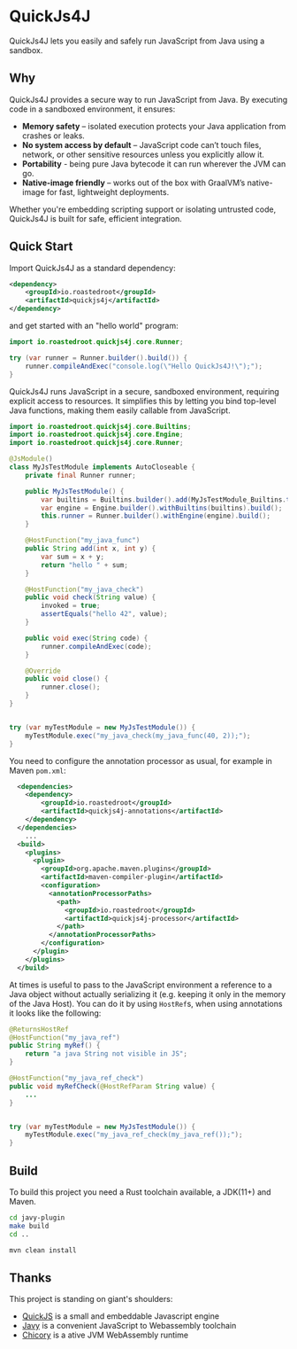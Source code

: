 # QuickJs4J

QuickJs4J lets you easily and safely run JavaScript from Java using a sandbox.

## Why

QuickJs4J provides a secure way to run JavaScript from Java. By executing code in a sandboxed environment, it ensures:

- **Memory safety** – isolated execution protects your Java application from crashes or leaks.
- **No system access by default** – JavaScript code can’t touch files, network, or other sensitive resources unless you explicitly allow it.
- **Portability** - being pure Java bytecode it can run wherever the JVM can go.
- **Native-image friendly** – works out of the box with GraalVM’s native-image for fast, lightweight deployments.

Whether you're embedding scripting support or isolating untrusted code, QuickJs4J is built for safe, efficient integration.

## Quick Start

Import QuickJs4J as a standard dependency:

```xml
<dependency>
    <groupId>io.roastedroot</groupId>
    <artifactId>quickjs4j</artifactId>
</dependency>
```

and get started with an "hello world" program:

```java
import io.roastedroot.quickjs4j.core.Runner;

try (var runner = Runner.builder().build()) {
    runner.compileAndExec("console.log(\"Hello QuickJs4J!\");");
}
```

QuickJs4J runs JavaScript in a secure, sandboxed environment, requiring explicit access to resources.
It simplifies this by letting you bind top-level Java functions, making them easily callable from JavaScript.

```java
import io.roastedroot.quickjs4j.core.Builtins;
import io.roastedroot.quickjs4j.core.Engine;
import io.roastedroot.quickjs4j.core.Runner;

@JsModule()
class MyJsTestModule implements AutoCloseable {
    private final Runner runner;

    public MyJsTestModule() {
        var builtins = Builtins.builder().add(MyJsTestModule_Builtins.toBuiltins(this)).build();
        var engine = Engine.builder().withBuiltins(builtins).build();
        this.runner = Runner.builder().withEngine(engine).build();
    }

    @HostFunction("my_java_func")
    public String add(int x, int y) {
        var sum = x + y;
        return "hello " + sum;
    }

    @HostFunction("my_java_check")
    public void check(String value) {
        invoked = true;
        assertEquals("hello 42", value);
    }

    public void exec(String code) {
        runner.compileAndExec(code);
    }

    @Override
    public void close() {
        runner.close();
    }
}


try (var myTestModule = new MyJsTestModule()) {
    myTestModule.exec("my_java_check(my_java_func(40, 2));");
}
```

You need to configure the annotation processor as usual, for example in Maven `pom.xml`:

```xml
  <dependencies>
    <dependency>
        <groupId>io.roastedroot</groupId>
        <artifactId>quickjs4j-annotations</artifactId>
    </dependency>
  </dependencies>
    ...
  <build>
    <plugins>
      <plugin>
        <groupId>org.apache.maven.plugins</groupId>
        <artifactId>maven-compiler-plugin</artifactId>
        <configuration>
          <annotationProcessorPaths>
            <path>
              <groupId>io.roastedroot</groupId>
              <artifactId>quickjs4j-processor</artifactId>
            </path>
          </annotationProcessorPaths>
        </configuration>
      </plugin>
    </plugins>
  </build>
```

At times is useful to pass to the JavaScript environment a reference to a Java object without actually serializing it (e.g. keeping it only in the memory of the Java Host).
You can do it by using `HostRef`s, when using annotations it looks like the following:

```java
@ReturnsHostRef
@HostFunction("my_java_ref")
public String myRef() {
    return "a java String not visible in JS";
}

@HostFunction("my_java_ref_check")
public void myRefCheck(@HostRefParam String value) {
    ...
}


try (var myTestModule = new MyJsTestModule()) {
    myTestModule.exec("my_java_ref_check(my_java_ref());");
}
```

## Build

To build this project you need a Rust toolchain available, a JDK(11+) and Maven.

```bash
cd javy-plugin
make build
cd ..

mvn clean install
```

## Thanks

This project is standing on giant's shoulders:

- [QuickJS](https://bellard.org/quickjs/) is a small and embeddable Javascript engine
- [Javy](https://github.com/bytecodealliance/javy) is a convenient JavaScript to Webassembly toolchain
- [Chicory](https://chicory.dev/) is a ative JVM WebAssembly runtime
